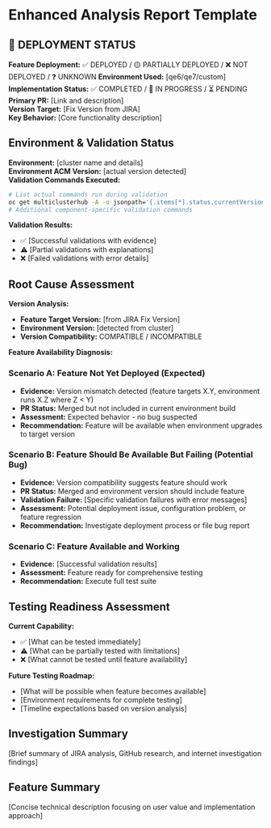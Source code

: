 # Enhanced Analysis Report Template

## 🚨 DEPLOYMENT STATUS

**Feature Deployment:** ✅ DEPLOYED / 🟡 PARTIALLY DEPLOYED / ❌ NOT DEPLOYED / ❓ UNKNOWN
**Environment Used:** [qe6/qe7/custom]
**Implementation Status:** ✅ COMPLETED / 🚧 IN PROGRESS / ⏳ PENDING  
**Primary PR:** [Link and description]  
**Version Target:** [Fix Version from JIRA]  
**Key Behavior:** [Core functionality description]

## Environment & Validation Status

**Environment:** [cluster name and details]  
**Environment ACM Version:** [actual version detected]  
**Validation Commands Executed:**
```bash
# List actual commands run during validation
oc get multiclusterhub -A -o jsonpath='{.items[*].status.currentVersion}'
# Additional component-specific validation commands
```

**Validation Results:**
- ✅ [Successful validations with evidence]
- ⚠️ [Partial validations with explanations]  
- ❌ [Failed validations with error details]

## Root Cause Assessment

**Version Analysis:**
- **Feature Target Version:** [from JIRA Fix Version]
- **Environment Version:** [detected from cluster]
- **Version Compatibility:** COMPATIBLE / INCOMPATIBLE

**Feature Availability Diagnosis:**

### Scenario A: Feature Not Yet Deployed (Expected)
- **Evidence:** Version mismatch detected (feature targets X.Y, environment runs X.Z where Z < Y)
- **PR Status:** Merged but not included in current environment build
- **Assessment:** Expected behavior - no bug suspected
- **Recommendation:** Feature will be available when environment upgrades to target version

### Scenario B: Feature Should Be Available But Failing (Potential Bug)  
- **Evidence:** Version compatibility suggests feature should work
- **PR Status:** Merged and environment version should include feature
- **Validation Failure:** [Specific validation failures with error messages]
- **Assessment:** Potential deployment issue, configuration problem, or feature regression
- **Recommendation:** Investigate deployment process or file bug report

### Scenario C: Feature Available and Working
- **Evidence:** [Successful validation results]
- **Assessment:** Feature ready for comprehensive testing
- **Recommendation:** Execute full test suite

## Testing Readiness Assessment

**Current Capability:**
- ✅ [What can be tested immediately]
- ⚠️ [What can be partially tested with limitations]
- ❌ [What cannot be tested until feature availability]

**Future Testing Roadmap:**
- [What will be possible when feature becomes available]
- [Environment requirements for complete testing]
- [Timeline expectations based on version analysis]

## Investigation Summary
[Brief summary of JIRA analysis, GitHub research, and internet investigation findings]

## Feature Summary
[Concise technical description focusing on user value and implementation approach]